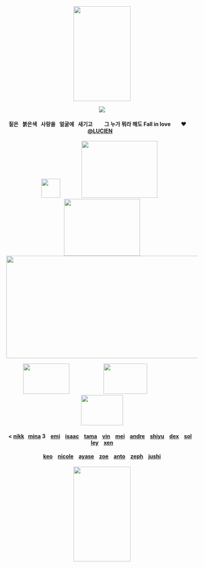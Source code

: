 
<div id="text" align="center">

<img src=https://i.postimg.cc/28TpXcnc/Untitled128-20251009193939.png width="150" height="250"> 

![](https://komarev.com/ghpvc/?username=destroy-boys&style=plastic&color=000000&label=_Ptian_&base=1000)
<div id="text" align="center">

#### 짙은⠀붉은색⠀사랑을⠀얼굴에⠀새기고⠀⠀⠀그 누가 뭐라 해도 Fall in love‪‪ ⠀ ⠀♥︎⠀ ‬‪‪⠀ [@LUCIEN](https://github.com/5atoru)⠀

<div id="text" align="center">

<img src=https://i.postimg.cc/FKR3h3QN/Untitled131-20251009172430.png width="50" height="50"> ⠀⠀⠀⠀⠀[<img src=https://i.postimg.cc/kgV0YZ0X/Untitled128-20251002220137.png width="200" height="150">](https://4megz.straw.page/) ⠀[<img src=https://i.postimg.cc/Hsz3CFZz/Untitled128-20251009193939.png width="200" height="150">](https://listography.com/getos)
[<img src=https://i.postimg.cc/85ZnwmPw/Untitled126.png width="525" height="270">](https://rentry.co/cuntier)

[<img src=https://i.postimg.cc/DZTw64P6/Untitled128-20251009180234.png width="122" height="80">](https://github.com/pt-awards)⠀ ⠀⠀⠀ ⠀⠀⠀⠀[<img src=https://i.postimg.cc/LXX0rNDt/Untitled128-20251009180207.png width="115" height="80">](https://github.com/destroy-boys)⠀⠀⠀⠀ ⠀⠀⠀ ⠀[<img src=https://i.postimg.cc/x8Npd8Wz/Untitled128-20251009180357.png width="110" height="80">](https://github.com/polysquad)

#### < [nikk](https://github.com/moonloverr)⠀[mina](https://github.com/seraphoria) 3 ⠀[emi](https://github.com/blacksorroww) ⠀[isaac](https://github.com/catisaa) ⠀[tama](https://github.com/tdlosk) ⠀[vin](https://github.com/curse-manipulation)⠀ [mei](https://github.com/siIksong)⠀ [andre](https://github.com/vivibasu)⠀ [shiyu](https://github.com/toemuncher3000)⠀ [dex](https://github.com/cold-blood)⠀ [sol](https://github.com/surgeon-ofdeath)⠀ [ley](https://github.com/yuslon)⠀ [xen](https://github.com/bandaged-wounds)

#### [keo](https://github.com/starsour)⠀ [nicole](https://github.com/10shadows)⠀ [ayase](https://github.com/paperings)⠀ [zoe](https://github.com/sunloverr) ⠀[anto](https://github.com/k-ant0)⠀ [zeph](https://github.com/c0gnition)⠀ [jushi](https://github.com/gajushi-tsm)

<img src=https://i.postimg.cc/28TpXcnc/Untitled128-20251009193939.png width="150" height="250">
